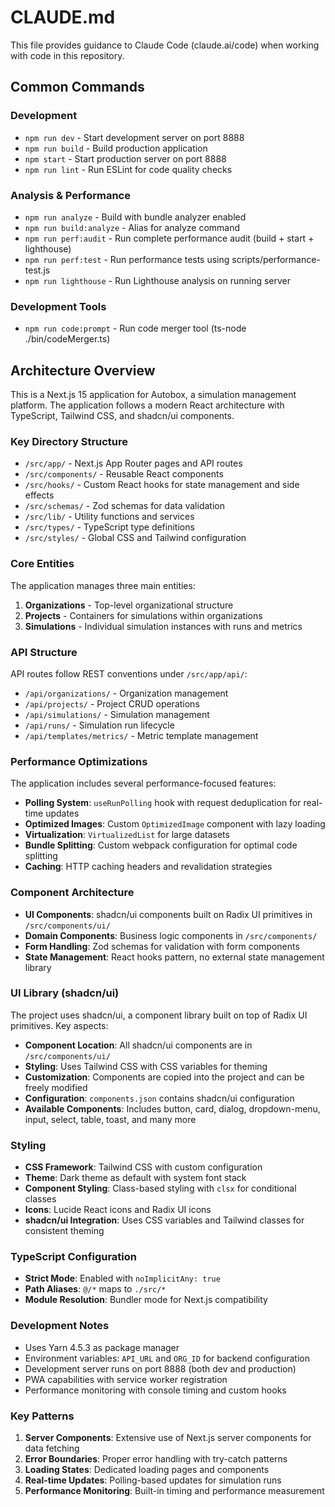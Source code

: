 # CLAUDE.md

This file provides guidance to Claude Code (claude.ai/code) when working with code in this repository.

## Common Commands

### Development
- `npm run dev` - Start development server on port 8888
- `npm run build` - Build production application
- `npm start` - Start production server on port 8888
- `npm run lint` - Run ESLint for code quality checks

### Analysis & Performance
- `npm run analyze` - Build with bundle analyzer enabled
- `npm run build:analyze` - Alias for analyze command
- `npm run perf:audit` - Run complete performance audit (build + start + lighthouse)
- `npm run perf:test` - Run performance tests using scripts/performance-test.js
- `npm run lighthouse` - Run Lighthouse analysis on running server

### Development Tools
- `npm run code:prompt` - Run code merger tool (ts-node ./bin/codeMerger.ts)

## Architecture Overview

This is a Next.js 15 application for Autobox, a simulation management platform. The application follows a modern React architecture with TypeScript, Tailwind CSS, and shadcn/ui components.

### Key Directory Structure

- `/src/app/` - Next.js App Router pages and API routes
- `/src/components/` - Reusable React components
- `/src/hooks/` - Custom React hooks for state management and side effects
- `/src/schemas/` - Zod schemas for data validation
- `/src/lib/` - Utility functions and services
- `/src/types/` - TypeScript type definitions
- `/src/styles/` - Global CSS and Tailwind configuration

### Core Entities

The application manages three main entities:
1. **Organizations** - Top-level organizational structure
2. **Projects** - Containers for simulations within organizations
3. **Simulations** - Individual simulation instances with runs and metrics

### API Structure

API routes follow REST conventions under `/src/app/api/`:
- `/api/organizations/` - Organization management
- `/api/projects/` - Project CRUD operations
- `/api/simulations/` - Simulation management
- `/api/runs/` - Simulation run lifecycle
- `/api/templates/metrics/` - Metric template management

### Performance Optimizations

The application includes several performance-focused features:
- **Polling System**: `useRunPolling` hook with request deduplication for real-time updates
- **Optimized Images**: Custom `OptimizedImage` component with lazy loading
- **Virtualization**: `VirtualizedList` for large datasets
- **Bundle Splitting**: Custom webpack configuration for optimal code splitting
- **Caching**: HTTP caching headers and revalidation strategies

### Component Architecture

- **UI Components**: shadcn/ui components built on Radix UI primitives in `/src/components/ui/`
- **Domain Components**: Business logic components in `/src/components/`
- **Form Handling**: Zod schemas for validation with form components
- **State Management**: React hooks pattern, no external state management library

### UI Library (shadcn/ui)

The project uses shadcn/ui, a component library built on top of Radix UI primitives. Key aspects:
- **Component Location**: All shadcn/ui components are in `/src/components/ui/`
- **Styling**: Uses Tailwind CSS with CSS variables for theming
- **Customization**: Components are copied into the project and can be freely modified
- **Configuration**: `components.json` contains shadcn/ui configuration
- **Available Components**: Includes button, card, dialog, dropdown-menu, input, select, table, toast, and many more

### Styling

- **CSS Framework**: Tailwind CSS with custom configuration
- **Theme**: Dark theme as default with system font stack
- **Component Styling**: Class-based styling with `clsx` for conditional classes
- **Icons**: Lucide React icons and Radix UI icons
- **shadcn/ui Integration**: Uses CSS variables and Tailwind classes for consistent theming

### TypeScript Configuration

- **Strict Mode**: Enabled with `noImplicitAny: true`
- **Path Aliases**: `@/*` maps to `./src/*`
- **Module Resolution**: Bundler mode for Next.js compatibility

### Development Notes

- Uses Yarn 4.5.3 as package manager
- Environment variables: `API_URL` and `ORG_ID` for backend configuration
- Development server runs on port 8888 (both dev and production)
- PWA capabilities with service worker registration
- Performance monitoring with console timing and custom hooks

### Key Patterns

1. **Server Components**: Extensive use of Next.js server components for data fetching
2. **Error Boundaries**: Proper error handling with try-catch patterns
3. **Loading States**: Dedicated loading pages and components
4. **Real-time Updates**: Polling-based updates for simulation runs
5. **Performance Monitoring**: Built-in timing and performance measurement
